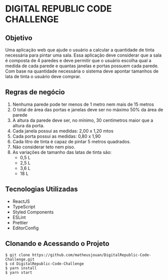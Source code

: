 # DIGITAL REPUBLIC CODE CHALLENGE

## Objetivo

Uma aplicação web que ajude o usuário a calcular a quantidade de tinta necessária para pintar uma sala.
Essa aplicação deve considerar que a sala é composta de 4 paredes e deve permitir que o usuário escolha qual a medida de cada parede e quantas janelas e portas possuem cada parede.
Com base na quantidade necessária o sistema deve apontar tamanhos de lata de tinta o usuário deve comprar.

## Regras de negócio

1. Nenhuma parede pode ter menos de 1 metro nem mais de 15 metros
2. O total de área das portas e janelas deve ser no máximo 50% da área de parede
3. A altura da parede deve ser, no mínimo, 30 centímetros maior que a altura da porta.
4. Cada janela possui as medidas: 2,00 x 1,20 mtos
5. Cada porta possui as medidas: 0,80 x 1,90
6. Cada litro de tinta é capaz de pintar 5 metros quadrados.
7. Não considerar teto nem piso.
8. As variações de tamanho das latas de tinta são:
    - 0,5 L
    - 2,5 L
    - 3,6 L
    - 18 L

## Tecnologias Utilizadas

  - ReactJS
  - TypeScript
  - Styled Components
  - ESLint
  - Prettier
  - EditorConfig

## Clonando e Acessando o Projeto
```shell
$ git clone https://github.com/matheusjouan/DigitalRepublic-Code-Challenge.git
$ cd DigitalRepublic-Code-Challenge
$ yarn install
$ yarn start
```

